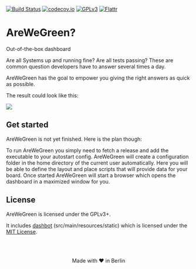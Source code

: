 [![Build Status](https://travis-ci.org/hennr/arewegreen.svg?branch=master)](https://travis-ci.org/hennr/arewegreen)
[![codecov.io](https://codecov.io/github/hennr/arewegreen/coverage.svg?branch=master)](https://codecov.io/github/hennr/arewegreen?branch=master)
[![GPLv3](https://img.shields.io/badge/licence-GPLv3-brightgreen.svg)](http://www.gnu.org/licenses/gpl-3.0.html)
[![Flattr](http://api.flattr.com/button/flattr-badge-large.png)](https://flattr.com/submit/auto?user_id=hennr&url=https://github.com/hennr/arewegreen&title=AreWeGreen&language=java&tags=github&category=software)

# AreWeGreen?

Out-of-the-box dashboard

Are all Systems up and running fine?
Are all tests passing?
These are common question developers have to answer several times a day.

AreWeGreen has the goal to empower you giving the right answers as quick as possible.

The result could look like this:

![](screenshot.png)


## Get started

AreWeGreen is not yet finished. Here is the plan though:

To run AreWeGreen you simply need to fetch a release and add the executable to your autostart config.
AreWeGreen will create a configuration folder in the home directory of the current user automatically.
Here you will be able to define the layout and place scripts that will provide data for your board.
Once started AreWeGreen will start a browser which opens the dashboard in a maximized window for you.


## License

AreWeGreen is licensed under the GPLv3+.

It includes [dashbot](https://github.com/sbstnmsch/dashbot/) (src/main/resources/static) which is licensed under the [MIT License](LICENSE-dashbot).


</br></br>
<p align="center">Made with ♥ in Berlin</p>
